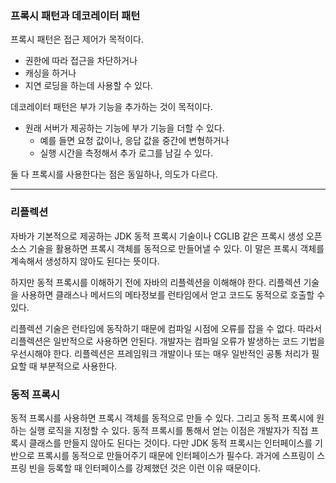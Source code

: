 ### 프록시 패턴과 데코레이터 패턴

프록시 패턴은 접근 제어가 목적이다.
- 권한에 따라 접근을 차단하거나
- 캐싱을 하거나
- 지연 로딩을 하는데 사용할 수 있다.

데코레이터 패턴은 부가 기능을 추가하는 것이 목적이다.
- 원래 서버가 제공하는 기능에 부가 기능을 더할 수 있다.
  - 예를 들면 요청 값이나, 응답 값을 중간에 변형하거나
  - 실행 시간을 측정해서 추가 로그를 남길 수 있다.

둘 다 프록시를 사용한다는 점은 동일하나, 의도가 다르다.

---
### 리플렉션

자바가 기본적으로 제공하는 JDK 동적 프록시 기술이나 CGLIB 같은 프록시 생성 오픈소스 기술을 활용하면
프록시 객체를 동적으로 만들어낼 수 있다. 이 말은 프록시 객체를 계속해서 생성하지 않아도 된다는 뜻이다.

하지만 동적 프록시를 이해하기 전에 자바의 리플렉션을 이해해야 한다.
리플렉션 기술을 사용하면 클래스나 메서드의 메타정보를 런타임에서 얻고 코드도 동적으로 호출할 수 있다.

리플렉션 기술은 런타임에 동작하기 때문에 컴파일 시점에 오류를 잡을 수 없다.
따라서 리플렉션은 일반적으로 사용하면 안된다. 개발자는 컴파일 오류가 발생하는 코드 기법을
우선시해야 한다. 리플렉션은 프레임워크 개발이나 또는 매우 일반적인 공통 처리가 필요할 때 부분적으로 사용한다.

### 동적 프록시

동적 프록시를 사용하면 프록시 객체를 동적으로 만들 수 있다. 그리고 동적 프록시에 원하는 실행 로직을 지정할 수 있다.
동적 프록시를 통해서 얻는 이점은 개발자가 직접 프록시 클래스를 만들지 않아도 된다는 것이다.
다만 JDK 동적 프록시는 인터페이스를 기반으로 프록시를 동적으로 만들어주기 때문에 인터페이스가 필수다.
과거에 스프링이 스프링 빈을 등록할 때 인터페이스를 강제했던 것은 이런 이유 때문이다.


